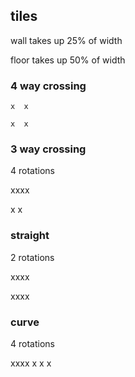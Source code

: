 tiles
-------------
wall takes up 25% of width

floor takes up 50% of width

### 4 way crossing

    x  x

    x  x

### 3 way crossing 
4 rotations

  xxxx

  x  x


### straight
2 rotations

  xxxx

  xxxx

### curve
4 rotations

  xxxx
  x
  x  x
